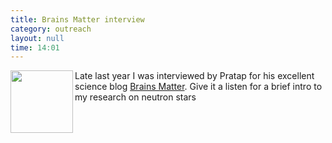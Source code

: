 ```yaml
---
title: Brains Matter interview
category: outreach
layout: null
time: 14:01
---
```

<!-- converted from blosxom format post by dkg 22.1.2022 -->
  <!---- Begin .post ---->
<img src="http://i182.photobucket.com/albums/x287/brainsmatter/BMSmallLogo.jpg" width="100" align="left">
Late last year I was interviewed by Pratap for his excellent science blog
<a href="http://www.brainsmatter.com">Brains Matter</a>. Give it a listen for
a brief intro to my research on neutron stars
<br clear="left">
